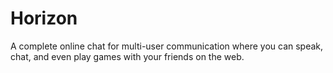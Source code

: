 ﻿# Horizon

A complete online chat for multi-user communication where you can speak, chat, and even play games with your friends on the web.
